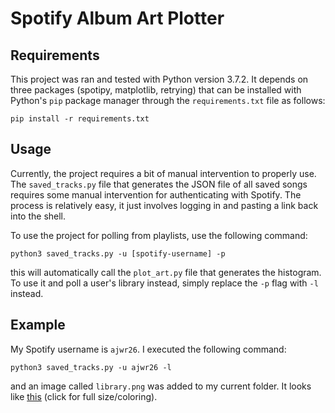 Spotify Album Art Plotter
===========================

## Requirements

This project was ran and tested with Python version 3.7.2.
It depends on three packages (spotipy, matplotlib, retrying) that can be installed with
Python's `pip` package manager through the `requirements.txt` file as follows:

    pip install -r requirements.txt

## Usage

Currently, the project requires a bit of manual intervention to properly use.
The `saved_tracks.py` file that generates the JSON file of all saved songs requires
some manual intervention for authenticating with Spotify. The process is relatively
easy, it just involves logging in and pasting a link back into the shell.

To use the project for polling from playlists, use the following command:

    python3 saved_tracks.py -u [spotify-username] -p

this will automatically call the `plot_art.py` file that generates the histogram.
To use it and poll a user's library instead, simply replace the `-p` flag with
`-l` instead.

## Example

My Spotify username is `ajwr26`. I executed the following command:

    python3 saved_tracks.py -u ajwr26 -l
    
and an image called `library.png` was added to my current folder. It looks
like [this](https://i.ibb.co/stg0w7D/library.png) (click for full size/coloring).
